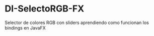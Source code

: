 # DI-SelectoRGB-FX
Selector de colores RGB con sliders aprendiendo como funcionan los bindings en JavaFX
